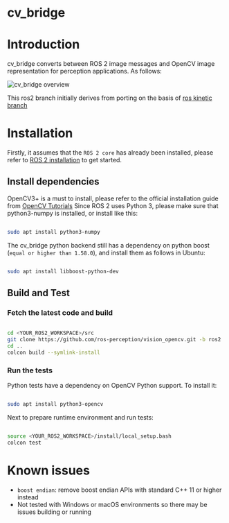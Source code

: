 cv_bridge
==========

# Introduction

cv_bridge converts between ROS 2 image messages and OpenCV image representation for perception applications. As follows:

![cv_bridge overview](http://wiki.ros.org/cv_bridge?action=AttachFile&do=get&target=cvbridge.png)

This ros2 branch initially derives from porting on the basis of [ros kinetic branch](https://github.com/ros-perception/vision_opencv/tree/kinetic/cv_bridge)

# Installation

Firstly, it assumes that the `ROS 2 core` has already been installed, please refer to [ROS 2 installation](https://docs.ros.org/en/rolling/Installation.html) to get started.

## Install dependencies
OpenCV3+ is a must to install, please refer to the official installation guide from [OpenCV Tutorials](http://docs.opencv.org/master/d9/df8/tutorial_root.html)
Since ROS 2 uses Python 3, please make sure that python3-numpy is installed, or install like this:

```bash

sudo apt install python3-numpy

```

The cv_bridge python backend still has a dependency on python boost (`equal or higher than 1.58.0`), and install them as follows in Ubuntu:

```bash

sudo apt install libboost-python-dev

```

## Build and Test

### Fetch the latest code and build
```bash

cd <YOUR_ROS2_WORKSPACE>/src
git clone https://github.com/ros-perception/vision_opencv.git -b ros2
cd ..
colcon build --symlink-install

```

### Run the tests
Python tests have a dependency on OpenCV Python support.  To install it:
```bash

sudo apt install python3-opencv

```
Next to prepare runtime environment and run tests:
```bash

source <YOUR_ROS2_WORKSPACE>/install/local_setup.bash
colcon test

```

# Known issues
* `boost endian`: remove boost endian APIs with standard C++ 11 or higher instead
* Not tested with Windows or macOS environments so there may be issues building or running
